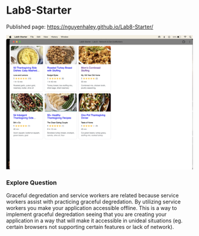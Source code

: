 # Lab8-Starter

Published page: https://nguyenhaley.github.io/Lab8-Starter/

![screenshot](pwa.png)

### Explore Question
Graceful degredation and service workers are related because service workers assist with practicing graceful degredation. By utilizing service workers you make your application accessible offline. This is a way to implement graceful degredation seeing that you are creating your application in a way that will make it accessible in unideal situations (eg. certain browsers not supporting certain features or lack of network). 
